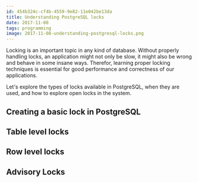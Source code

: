 ```yaml
---
id: 454b324c-cf4b-4559-9e82-11e042be13da
title: Understanding PostgreSQL locks
date: 2017-11-08
tags: programming
image: 2017-11-08-understanding-postgresql-locks.png
---
```


Locking is an important topic in any kind of database. Without properly handling
locks, an application might not only be slow, it might also be wrong and behave
in some insane ways. Therefor, learning proper locking techniques is essential
for good performance and correctness of our applications.

Let's explore the types of locks available in PostgreSQL, when they are used,
and how to explore open locks in the system.

## Creating a basic lock in PostgreSQL

## Table level locks

## Row level locks

## Advisory Locks
